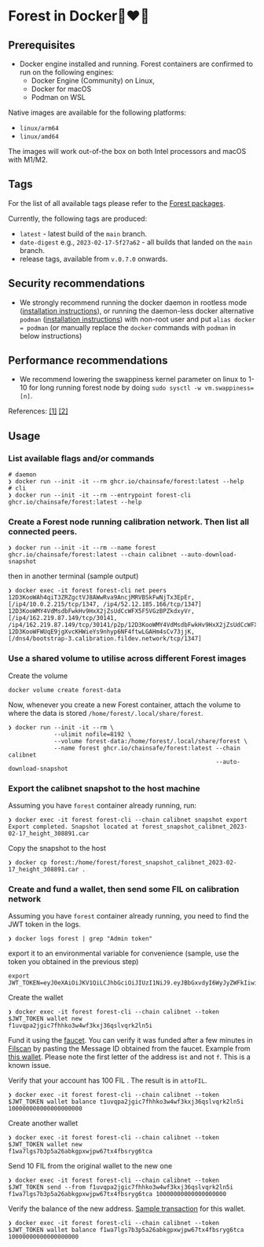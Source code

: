 # Forest in Docker🌲❤️🐋

## Prerequisites
- Docker engine installed and running. Forest containers are confirmed to run on the following engines:
  - Docker Engine (Community) on Linux,
  - Docker for macOS
  - Podman on WSL

Native images are available for the following platforms:
- `linux/arm64`
- `linux/amd64`

The images will work out-of-the box on both Intel processors and macOS with M1/M2.

## Tags
For the list of all available tags please refer to the [Forest packages](https://github.com/ChainSafe/forest/pkgs/container/forest).

Currently, the following tags are produced:
- `latest` - latest build of the `main` branch.
- `date-digest` e.g., `2023-02-17-5f27a62` - all builds that landed on the `main` branch.
- release tags, available from `v.0.7.0` onwards.

## Security recommendations
- We strongly recommend running the docker daemon in rootless mode ([installation instructions](https://docs.docker.com/engine/security/rootless/)), or running the daemon-less docker alternative `podman` ([installation instructions](https://podman.io/getting-started/installation)) with non-root user and put `alias docker = podman` (or manually replace the `docker` commands with `podman` in below instructions)

## Performance recommendations
- We recommend lowering the swappiness kernel parameter on linux to 1-10 for long running forest node by doing `sudo sysctl -w vm.swappiness=[n]`. 

References: [[1]](https://en.wikipedia.org/wiki/Memory_paging#Swappiness)  [[2]](https://linuxhint.com/understanding_vm_swappiness/)

## Usage

### List available flags and/or commands
```shell
# daemon
❯ docker run --init -it --rm ghcr.io/chainsafe/forest:latest --help
# cli
❯ docker run --init -it --rm --entrypoint forest-cli ghcr.io/chainsafe/forest:latest --help
```

### Create a Forest node running calibration network. Then list all connected peers.

```shell
❯ docker run --init -it --rm --name forest ghcr.io/chainsafe/forest:latest --chain calibnet --auto-download-snapshot
```
then in another terminal (sample output)
```shell
❯ docker exec -it forest forest-cli net peers
12D3KooWAh4qiT3ZRZgctVJ8AWwRva9AncjMRVBSkFwNjTx3EpEr, [/ip4/10.0.2.215/tcp/1347, /ip4/52.12.185.166/tcp/1347]
12D3KooWMY4VdMsdbFwkHv9HxX2jZsUdCcWFX5F5VGzBPZkdxyVr, [/ip4/162.219.87.149/tcp/30141, /ip4/162.219.87.149/tcp/30141/p2p/12D3KooWMY4VdMsdbFwkHv9HxX2jZsUdCcWFX5F5VGzBPZkdxyVr]
12D3KooWFWUqE9jgXvcKHWieYs9nhyp6NF4ftwLGAHm4sCv73jjK, [/dns4/bootstrap-3.calibration.fildev.network/tcp/1347]
```

### Use a shared volume to utilise across different Forest images
Create the volume
```shell
docker volume create forest-data
```
Now, whenever you create a new Forest container, attach the volume to where the data is stored `/home/forest/.local/share/forest`.
```shell
❯ docker run --init -it --rm \
             --ulimit nofile=8192 \
             --volume forest-data:/home/forest/.local/share/forest \
             --name forest ghcr.io/chainsafe/forest:latest --chain calibnet 
                                                           --auto-download-snapshot
```

### Export the calibnet snapshot to the host machine
Assuming you have `forest` container already running, run:
```shell
❯ docker exec -it forest forest-cli --chain calibnet snapshot export
Export completed. Snapshot located at forest_snapshot_calibnet_2023-02-17_height_308891.car
```
Copy the snapshot to the host
```shell
❯ docker cp forest:/home/forest/forest_snapshot_calibnet_2023-02-17_height_308891.car .
```

### Create and fund a wallet, then send some FIL on calibration network
Assuming you have `forest` container already running, you need to find the JWT token in the logs. 
```shell
❯ docker logs forest | grep "Admin token"
```
export it to an environmental variable for convenience (sample, use the token you obtained in the previous step)
```shell
export JWT_TOKEN=eyJ0eXAiOiJKV1QiLCJhbGciOiJIUzI1NiJ9.eyJBbGxvdyI6WyJyZWFkIiwid3JpdGUiLCJzaWduIiwiYWRtaW4iXSwiZXhwIjoxNjgxODIxMTc4fQ.3toXEeiGcHT01pUjQeqMyW2kZmQpqpE4Gi4vOHjX4rE
```
Create the wallet
```shell
❯ docker exec -it forest forest-cli --chain calibnet --token $JWT_TOKEN wallet new
f1uvqpa2jgic7fhhko3w4wf3kxj36qslvqrk2ln5i
```
Fund it using the [faucet](https://faucet.calibration.fildev.network/funds.html). You can verify it was funded after a few minutes in [Filscan](https://calibration.filscan.io/) by pasting the Message ID obtained from the faucet. Example from [this wallet](https://calibration.filscan.io/tipset/message-detail?cid=bafy2bzacebdverplts5qs3lwzsenzlh4rdsmvc42r6yg6suu4comr7gkbe76a). Please note the first letter of the address is`t` and not `f`. This is a known issue.

Verify that your account has 100 FIL . The result is in `attoFIL`.
```shell
❯ docker exec -it forest forest-cli --chain calibnet --token $JWT_TOKEN wallet balance t1uvqpa2jgic7fhhko3w4wf3kxj36qslvqrk2ln5i
100000000000000000000
```

Create another wallet
```shell
❯ docker exec -it forest forest-cli --chain calibnet --token $JWT_TOKEN wallet new
f1wa7lgs7b3p5a26abkgpxwjpw67tx4fbsryg6tca
```

Send 10 FIL from the original wallet to the new one
```shell
❯ docker exec -it forest forest-cli --chain calibnet --token $JWT_TOKEN send --from f1uvqpa2jgic7fhhko3w4wf3kxj36qslvqrk2ln5i f1wa7lgs7b3p5a26abkgpxwjpw67tx4fbsryg6tca 10000000000000000000
```

Verify the balance of the new address. [Sample transaction](https://calibration.filscan.io/tipset/message-detail?cid=bafy2bzacebymw25tedmec4xnwmf7fcrt64qvfbbuacbx6lnhyrcbfv3rgkn2a) for this wallet.
```shell
❯ docker exec -it forest forest-cli --chain calibnet --token $JWT_TOKEN wallet balance f1wa7lgs7b3p5a26abkgpxwjpw67tx4fbsryg6tca
10000000000000000000
```

